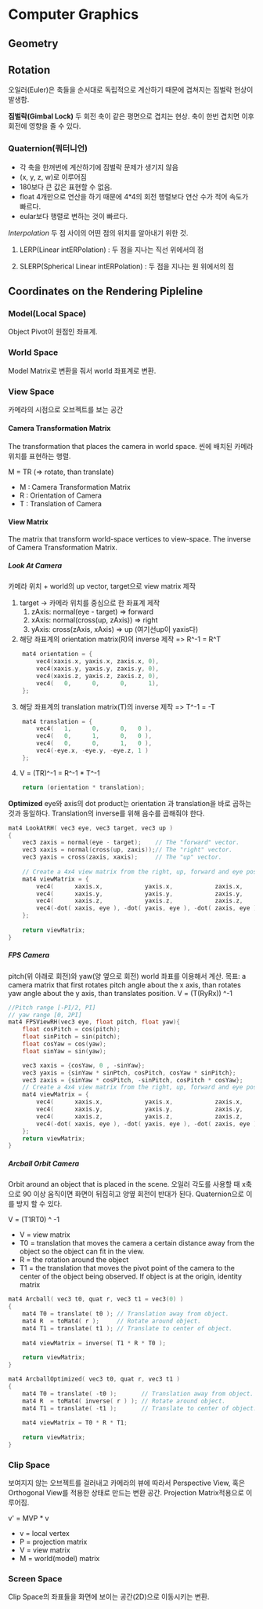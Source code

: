 # Computer Graphics

## Geometry

## Rotation
오일러(Euler)은 축들을 순서대로 독립적으로 계산하기 때문에 겹쳐지는 짐벌락 현상이 발생함.

__짐벌락(Gimbal Lock)__
두 회전 축이 같은 평면으로 겹치는 현상. 축이 한번 겹치면 이후 회전에 영향을 줄 수 있다.

### Quaternion(쿼터니언)
* 각 축을 한꺼번에 계산하기에 짐벌락 문제가 생기지 않음
* (x, y, z, w)로 이루어짐
* 180보다 큰 값은 표현할 수 없음.
* float 4개만으로 연산을 하기 때문에 4*4의 회전 행렬보다 연산 수가 적어 속도가 빠르다.
* eular보다 행렬로 변하는 것이 빠르다.

_Interpolation_
두 점 사이의 어떤 점의 위치를 알아내기 위한 것.

1. LERP(Linear intERPolation) : 두 점을 지나는 직선 위에서의 점

2. SLERP(Spherical Linear intERPolation) : 두 점을 지나는 원 위에서의 점


## Coordinates on the Rendering Pipleline
### Model(Local Space)
Object Pivot이 원점인 좌표계.

### World Space
Model Matrix로 변환을 줘서 world 좌표계로 변환.

### View Space
카메라의 시점으로 오브젝트를 보는 공간
#### Camera Transformation Matrix
The transformation that places the camera in world space.
씬에 배치된 카메라 위치를 표현하는 행렬.

M = TR (=> rotate, than translate)
- M : Camera Transformation Matrix
- R : Orientation of Camera
- T : Translation of Camera

#### View Matrix
The matrix that transform world-space vertices to view-space.
The inverse of Camera Transformation Matrix.

##### Look At Camera
카메라 위치 + world의 up vector, target으로 view matrix 제작
1. target -> 카메라 위치를 중심으로 한 좌표계 제작
    1. zAxis: normal(eye - target) => forward
    2. xAxis: normal(cross(up, zAxis)) => right
    3. yAxis: cross(zAxis, xAxis) => up (여기선up이 yaxis다)
2. 해당 좌표계의 orientation matrix(R)의 inverse 제작 => R^-1 = R^T
``` cpp
    mat4 orientation = {
        vec4(xaxis.x, yaxis.x, zaxis.x, 0),
        vec4(xaxis.y, yaxis.y, zaxis.y, 0),
        vec4(xaxis.z, yaxis.z, zaxis.z, 0),
        vec4(   0,      0,      0,      1),
    };
```
3. 해당 좌표계의 translation matrix(T)의 inverse 제작 => T^-1 = -T
``` cpp
    mat4 translation = {
        vec4(   1,      0,      0,   0 ),
        vec4(   0,      1,      0,   0 ), 
        vec4(   0,      0,      1,   0 ),
        vec4(-eye.x, -eye.y, -eye.z, 1 )
    };
```
4. V = (TR)^-1 = R^-1 * T^-1
``` cpp
    return (orientation * translation);
```

__Optimized__
eye와 axis의 dot product는 orientation 과 translation을 바로 곱하는 것과 동일하다. Translation의 inverse를 위해 음수를 곱해줘야 한다.
``` cpp
mat4 LookAtRH( vec3 eye, vec3 target, vec3 up )
{
    vec3 zaxis = normal(eye - target);    // The "forward" vector.
    vec3 xaxis = normal(cross(up, zaxis));// The "right" vector.
    vec3 yaxis = cross(zaxis, xaxis);     // The "up" vector.
 
    // Create a 4x4 view matrix from the right, up, forward and eye position vectors
    mat4 viewMatrix = {
        vec4(      xaxis.x,            yaxis.x,            zaxis.x,       0 ),
        vec4(      xaxis.y,            yaxis.y,            zaxis.y,       0 ),
        vec4(      xaxis.z,            yaxis.z,            zaxis.z,       0 ),
        vec4(-dot( xaxis, eye ), -dot( yaxis, eye ), -dot( zaxis, eye ),  1 )
    };
    
    return viewMatrix;
}
```
##### FPS Camera
pitch(위 아래로 회전)와 yaw(양 옆으로 회전) world 좌표를 이용해서 계산.
목표: a camera matrix that first rotates pitch angle about the x axis, than rotates yaw angle about the y axis, than translates position.
V = (T(RyRx)) ^-1

``` cpp
//Pitch range [-PI/2, PI]
// yaw range [0, 2PI]
mat4 FPSViewRH(vec3 eye, float pitch, float yaw){
    float cosPitch = cos(pitch);
    float sinPitch = sin(pitch);
    float cosYaw = cos(yaw);
    float sinYaw = sin(yaw);

    vec3 xaxis = {cosYaw, 0 , -sinYaw};
    vec3 yaxis = {sinYaw * sinPtch, cosPitch, cosYaw * sinPitch};
    vec3 zaxis = {sinYaw * cosPitch, -sinPitch, cosPitch * cosYaw};
    // Create a 4x4 view matrix from the right, up, forward and eye position vectors
    mat4 viewMatrix = {
        vec4(      xaxis.x,            yaxis.x,            zaxis.x,       0 ),
        vec4(      xaxis.y,            yaxis.y,            zaxis.y,       0 ),
        vec4(      xaxis.z,            yaxis.z,            zaxis.z,       0 ),
        vec4(-dot( xaxis, eye ), -dot( yaxis, eye ), -dot( zaxis, eye ),  1 )
    };
    return viewMatrix;
}
```

##### Arcball Orbit Camera
Orbit around an object that is placed in the scene.
오일러 각도를 사용할 때 x축으로 90 이상 움직이면 화면이 뒤집히고 양옆 회전이 반대가 된다.
Quaternion으로 이를 방지 할 수 있다.

V = (T1RT0) ^ -1
- V = view matrix
- T0 = translation that moves the camera a certain distance away from the object so the object can fit in the view.
- R = the rotation around the object
- T1 = the translation that moves the pivot point of the camera to the center of the object being observed. If object is at the origin, identity matrix 

```cpp
mat4 Arcball( vec3 t0, quat r, vec3 t1 = vec3(0) )
{
    mat4 T0 = translate( t0 ); // Translation away from object.
    mat4 R  = toMat4( r );     // Rotate around object.
    mat4 T1 = translate( t1 ); // Translate to center of object.
 
    mat4 viewMatrix = inverse( T1 * R * T0 );
 
    return viewMatrix;
}

mat4 ArcballOptimized( vec3 t0, quat r, vec3 t1 )
{
    mat4 T0 = translate( -t0 );       // Translation away from object.
    mat4 R  = toMat4( inverse( r ) ); // Rotate around object.
    mat4 T1 = translate( -t1 );       // Translate to center of object.
 
    mat4 viewMatrix = T0 * R * T1;
 
    return viewMatrix;
}
```

### Clip Space
보여지지 않는 오브젝트를 걸러내고 카메라의 뷰에 따라서 Perspective View, 혹은 Orthogonal View를 적용한 상태로 만드는 변환 공간.
Projection Matrix적용으로 이루어짐.

v' = MVP * v
- v = local vertex
- P = projection matrix
- V = view matrix
- M = world(model) matrix


### Screen Space
Clip Space의 좌표들을 화면에 보이는 공간(2D)으로 이동시키는 변환.
